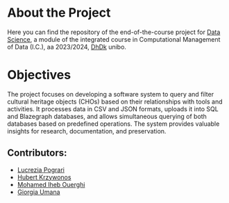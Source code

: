# About the Project

Here you can find the repository of the end-of-the-course project for [Data Science](https://www.unibo.it/en/study/phd-professional-masters-specialisation-schools-and-other-programmes/course-unit-catalogue/course-unit/2023/467046), a module of the integrated course in  Computational Management of Data (I.C.), aa 2023/2024, [DhDk](https://corsi.unibo.it/2cycle/DigitalHumanitiesKnowledge) unibo.

# Objectives

The project focuses on developing a software system to query and filter cultural heritage objects (CHOs) based on their relationships with tools and activities. It processes data in CSV and JSON formats, uploads it into SQL and Blazegraph databases, and allows simultaneous querying of both databases based on predefined operations. The system provides valuable insights for research, documentation, and preservation.

## Contributors:
* [Lucrezia Pograri](lucrezia.pograri@studio.unibo.it)
* [Hubert Krzywonos](hubert.krzywonos@studio.unibo.it)
* [Mohamed Iheb Ouerghi](mohamediheb.ouerghi@studio.unibo.it)
* [Giorgia Umana](giorgia.umana@studio.unibo.it)
